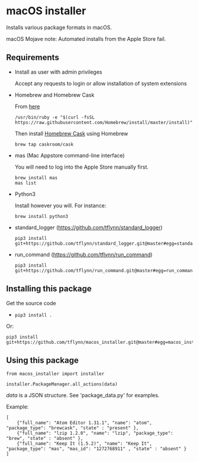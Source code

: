 # macOS installer

Installs various package formats in macOS.

macOS Mojave note: Automated installs from the Apple Store fail.

## Requirements

* Install as user with admin privileges

  Accept any requests to login or allow installation of system extensions

* Homebrew and Homebrew Cask

  From [here](https://brew.sh/)
     
  ```    
  /usr/bin/ruby -e "$(curl -fsSL https://raw.githubusercontent.com/Homebrew/install/master/install)"
  ```
    
  Then install [Homebrew Cask](http://caskroom.io/) using Homebrew
    
  ```
  brew tap caskroom/cask
  ```
       
* mas (Mac Appstore command-line interface)

    You will need to log into the Apple Store manually first.

    ```
    brew install mas
    mas list
    ```

* Python3

  Install however you will. For instance:

  `brew install python3`
    
* standard_logger (https://github.com/tflynn/standard_logger)

    ```
    pip3 install git+https://github.com/tflynn/standard_logger.git@master#egg=standard_logger
    ```
    
* run_command (https://github.com/tflynn/run_command)

    ```
    pip3 install git+https://github.com/tflynn/run_command.git@master#egg=run_command
    ``` 

## Installing this package

Get the source code

  * `pip3 install .`
  
Or:

```
pip3 install git+https://github.com/tflynn/macos_installer.git@master#egg=macos_installer
``` 
  
  
## Using this package

```
from macos_installer import installer

installer.PackageManager.all_actions(data)
```

*data* is a JSON structure. See 'package_data.py' for examples.

Example:

```
[
    {"full_name": "Atom Editor 1.31.1", "name": "atom", "package_type": "brewcask", "state" : "present" },
    {"full_name": "lzip 1.2.0", "name": "lzip", "package_type": "brew", "state" : "absent" },
    {"full_name": "Keep It (1.5.2)", "name": "Keep It", "package_type": "mas", "mas_id": "1272768911" , "state" : "absent" }     
]
```

